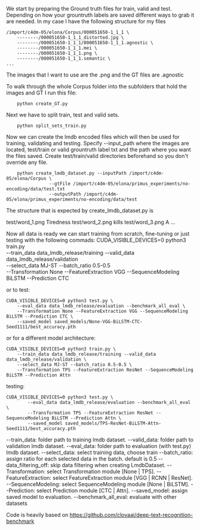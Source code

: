 We start by preparing the Ground truth files for train, valid and test. Depending on how your grountruth labels are saved different ways to grab it are needed. In my case I have the following structure for my files

    /import/c4dm-05/elona/Corpus/000051650-1_1_1 \
        --------/000051650-1_1_1_distorted.jpg \
        --------/000051650-1_1_1/000051650-1_1_1.agnostic \
        --------/000051650-1_1_1.mei \
        --------/000051650-1_1_1.png \ 
        --------/000051650-1_1_1.semantic \
    ...

The images that I want to use are the .png and the GT files are .agnostic

To walk through the whole Corpus folder into the subfolders that hold the images and GT I run this file:

        python create_GT.py

Next we have to split train, test and valid sets. 

        python split_sets_train.py 

Now we can create the lmdb encoded files which will then be used for training, validating and testing. Specify --input_path where the images are located, test/train or valid grountruth label txt and the path where you want the files saved. Create test/train/valid directories beforehand so you don't override any file. 

        python create_lmdb_dataset.py --inputPath /import/c4dm-05/elona/Corpus \    
                    --gtFile /import/c4dm-05/elona/primus_experiments/no-encoding/data/test.txt
                    --outputPath /import/c4dm-05/elona/primus_experiments/no-encoding/data/test

The structure that is expected by create_lmdb_dataset.py is 

test/word_1.png Tiredness
test/word_2.png kills
test/word_3.png A
...


Now all data is ready we can start training from scratch, fine-tuning or just testing with the following commads:
    CUDA_VISIBLE_DEVICES=0 python3 train.py \
        --train_data data_lmdb_release/training --valid_data data_lmdb_release/validation \
        --select_data MJ-ST --batch_ratio 0.5-0.5 \
        --Transformation None --FeatureExtraction VGG --SequenceModeling BiLSTM --Prediction CTC

or to test:

    CUDA_VISIBLE_DEVICES=0 python3 test.py \
        --eval_data data_lmdb_release/evaluation --benchmark_all_eval \
        --Transformation None --FeatureExtraction VGG --SequenceModeling BiLSTM --Prediction CTC \
        --saved_model saved_models/None-VGG-BiLSTM-CTC-Seed1111/best_accuracy.pth

or for a different model architecture:

    CUDA_VISIBLE_DEVICES=0 python3 train.py \
        --train_data data_lmdb_release/training --valid_data data_lmdb_release/validation \
        --select_data MJ-ST --batch_ratio 0.5-0.5 \
        --Transformation TPS --FeatureExtraction ResNet --SequenceModeling BiLSTM --Prediction Attn

testing:

    CUDA_VISIBLE_DEVICES=0 python3 test.py \
            --eval_data data_lmdb_release/evaluation --benchmark_all_eval \
            --Transformation TPS --FeatureExtraction ResNet --SequenceModeling BiLSTM --Prediction Attn \
            --saved_model saved_models/TPS-ResNet-BiLSTM-Attn-Seed1111/best_accuracy.pth


--train_data: folder path to training lmdb dataset.
--valid_data: folder path to validation lmdb dataset.
--eval_data: folder path to evaluation (with test.py) lmdb dataset.
--select_data: select training data, choose train
--batch_ratio: assign ratio for each selected data in the batch. default is 0.5
--data_filtering_off: skip data filtering when creating LmdbDataset.
--Transformation: select Transformation module [None | TPS].
--FeatureExtraction: select FeatureExtraction module [VGG | RCNN | ResNet].
--SequenceModeling: select SequenceModeling module [None | BiLSTM].
--Prediction: select Prediction module [CTC | Attn].
--saved_model: assign saved model to evaluation.
--benchmark_all_eval: evaluate with other datasets




Code is heavily based on https://github.com/clovaai/deep-text-recognition-benchmark
